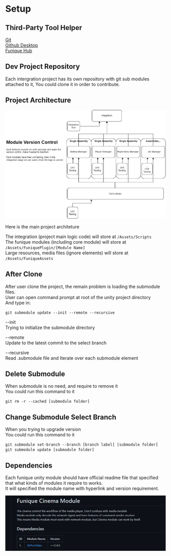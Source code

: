 # Setup 

## Third-Party Tool Helper
[Git](https://git-scm.com/downloads)\
[Github Desktop](https://desktop.github.com/)\
[Funique Hub](https://github.com/Funique2022/tool_unity_module_hub/releases)


## Dev Project Repository

Each intergration project has its own repository with git sub modules attached to it,
You could clone it in order to contribute.

## Project Architecture
![Architecture](./../images/ApplicationArchitecture.png)

Here is the main project architeture

The integration (project main logic code) will store at `/Assets/Scripts`\
The funique modules (including core module) will store at `/Assets/FuniquePlugin/[Module Name]`\
Large resources, media files (ignore elements) will store at `/Assets/FuniqueAssets`

## After Clone
After user clone the project, the remain problem is loading the submodule files.\
User can open command prompt at root of the unity project directory\
And type in:

```batch
git submodule update --init --remote --recursive
```

--init\
Trying to initialize the submodule directory

--remote\
Update to the latest commit to the select branch

--recursive\
Read .submodule file and Iterate over each submodule element

## Delete Submodule
When submodule is no need, and require to remove it\
You could run this command to it

```batch
git rm -r --cached [submodule folder]
```

## Change Submodule Select Branch
When you trying to upgrade version\
You could run this command to it

```batch
git submodule set-branch --branch [branch label] [submodule folder]
git submodule update [submodule folder]
```

## Dependencies
Each funique unity module should have official readme file that specified that what kinds of modules it require to works.\
It will specified the module name with hyperlink and version requirement.

![example](../images/dependencies.png)